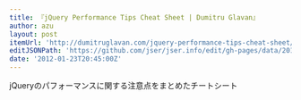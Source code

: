 ```yaml
---
title: 『jQuery Performance Tips Cheat Sheet | Dumitru Glavan』
author: azu
layout: post
itemUrl: 'http://dumitruglavan.com/jquery-performance-tips-cheat-sheet/'
editJSONPath: 'https://github.com/jser/jser.info/edit/gh-pages/data/2012/01/index.json'
date: '2012-01-23T20:45:00Z'
---
```

jQueryのパフォーマンスに関する注意点をまとめたチートシート
